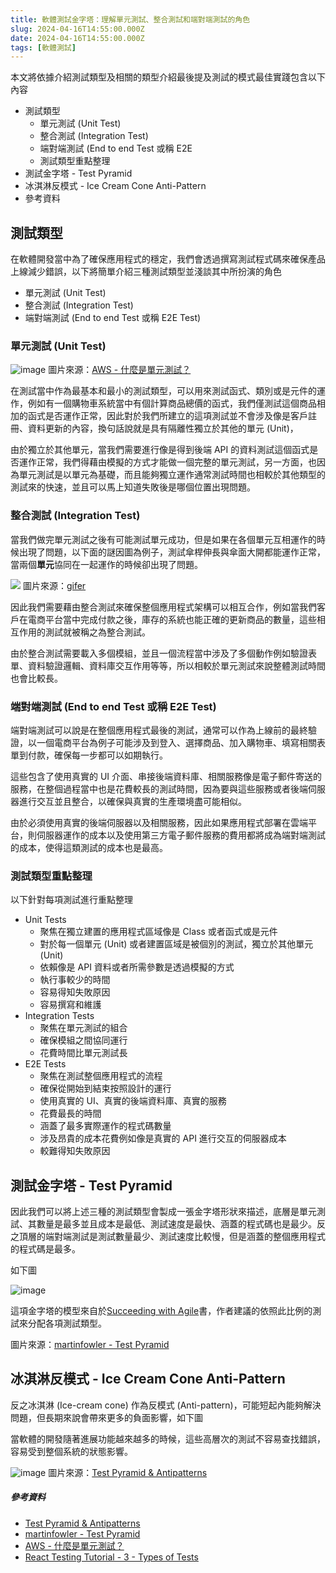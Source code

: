 ```yaml
---
title: 軟體測試金字塔：理解單元測試、整合測試和端對端測試的角色
slug: 2024-04-16T14:55:00.000Z
date: 2024-04-16T14:55:00.000Z
tags: [軟體測試]
---
```


<style> 
.rem25{
font-size:2.5rem;
}
.rem40{
font-size:4.0rem;
}
.rem50{
  font-size:5.0rem;
}
@media (max-width: 576px) {
  .rem25{
    font-size:2rem;
  }
  .rem40{
    font-size:3.0rem;
  }
  .rem50{
    font-size:3.5rem;
  }
}
.red {
color:red;
}
.blue{
color:blue;
}
.mycode{
padding: 2px 4px;
font-size: 90%;
color: #c7254e;
background-color: #f9f2f4;
border-radius: 4px;
}
img{
  margin:0 auto;
  max-height:600px;
}
</style>



本文將依據介紹測試類型及相關的類型介紹最後提及測試的模式最佳實踐包含以下內容

- 測試類型
  - 單元測試 (Unit Test)
  - 整合測試 (Integration Test)
  - 端對端測試 (End to end Test 或稱 E2E
  - 測試類型重點整理
- 測試金字塔 - Test Pyramid
- 冰淇淋反模式 - Ice Cream Cone Anti-Pattern
- 參考資料

## 測試類型

在軟體開發當中為了確保應用程式的穩定，我們會透過撰寫測試程式碼來確保產品上線減少錯誤，以下將簡單介紹三種測試類型並淺談其中所扮演的角色

- 單元測試 (Unit Test)
- 整合測試 (Integration Test)
- 端對端測試 (End to end Test 或稱 E2E Test)

### 單元測試 (Unit Test)

![image](https://hackmd.io/_uploads/rJ3Q9FteR.png)
圖片來源：[AWS - 什麼是單元測試？](https://aws.amazon.com/tw/what-is/unit-testing/)

在測試當中作為最基本和最小的測試類型，可以用來測試函式、類別或是元件的運作，例如有一個購物車系統當中有個計算商品總價的函式，我們僅測試這個商品相加的函式是否運作正常，因此對於我們所建立的這項測試並不會涉及像是客戶註冊、資料更新的內容，換句話說就是具有隔離性獨立於其他的單元 (Unit)，

由於獨立於其他單元，當我們需要進行像是得到後端 API 的資料測試這個函式是否運作正常，我們得藉由模擬的方式才能做一個完整的單元測試，另一方面，也因為單元測試是以單元為基礎，而且能夠獨立運作通常測試時間也相較於其他類型的測試來的快速，並且可以馬上知道失敗後是哪個位置出現問題。

### 整合測試 (Integration Test)

當我們做完單元測試之後有可能測試單元成功，但是如果在各個單元互相運作的時候出現了問題，以下面的謎因圖為例子，測試傘桿伸長與傘面大開都能運作正常，當兩個**單元**協同在一起運作的時候卻出現了問題。

![](https://i.gifer.com/N091.gif)
圖片來源：[gifer](https://gifer.com/en/N091)

因此我們需要藉由整合測試來確保整個應用程式架構可以相互合作，例如當我們客戶在電商平台當中完成付款之後，庫存的系統也能正確的更新商品的數量，這些相互作用的測試就被稱之為整合測試。

由於整合測試需要載入多個模組，並且一個流程當中涉及了多個動作例如驗證表單、資料驗證邏輯、資料庫交互作用等等，所以相較於單元測試來說整體測試時間也會比較長。

### 端對端測試 (End to end Test 或稱 E2E Test)

端對端測試可以說是在整個應用程式最後的測試，通常可以作為上線前的最終驗證，以一個電商平台為例子可能涉及到登入、選擇商品、加入購物車、填寫相關表單到付款，確保每一步都可以如期執行。

這些包含了使用真實的 UI 介面、串接後端資料庫、相關服務像是電子郵件寄送的服務，在整個過程當中也是花費較長的測試時間，因為要與這些服務或者後端伺服器進行交互並且整合，以確保與真實的生產環境盡可能相似。

由於必須使用真實的後端伺服器以及相關服務，因此如果應用程式部署在雲端平台，則伺服器運作的成本以及使用第三方電子郵件服務的費用都將成為端對端測試的成本，使得這類測試的成本也是最高。


### 測試類型重點整理

以下針對每項測試進行重點整理

- Unit Tests
  - 聚焦在獨立建置的應用程式區域像是 Class 或者函式或是元件
  - 對於每一個單元 (Unit) 或者建置區域是被個別的測試，獨立於其他單元 (Unit)
  - 依賴像是 API 資料或者所需參數是透過模擬的方式
  - 執行事較少的時間
  - 容易得知失敗原因
  - 容易撰寫和維護
- Integration Tests
  - 聚焦在單元測試的組合
  - 確保模組之間協同運行
  - 花費時間比單元測試長
- E2E Tests
  - 聚焦在測試整個應用程式的流程
  - 確保從開始到結束按照設計的運行
  - 使用真實的 UI、真實的後端資料庫、真實的服務
  - 花費最長的時間
  - 涵蓋了最多實際運作的程式碼數量
  - 涉及昂貴的成本花費例如像是真實的 API 進行交互的伺服器成本
  - 較難得知失敗原因

## 測試金字塔 - Test Pyramid

因此我們可以將上述三種的測試類型會製成一張金字塔形狀來描述，底層是單元測試、其數量是最多並且成本是最低、測試速度是最快、涵蓋的程式碼也是最少。反之頂層的端對端測試是測試數量最少、測試速度比較慢，但是涵蓋的整個應用程式的程式碼是最多。

如下圖


![image](https://hackmd.io/_uploads/S1kNlotl0.png)

這項金字塔的模型來自於[Succeeding with Agile](https://www.amazon.com/Succeeding-Agile-Software-Development-Using/dp/0321579364)書，作者建議的依照此比例的測試來分配各項測試類型。

圖片來源：[martinfowler - Test Pyramid](https://martinfowler.com/bliki/TestPyramid.html)

## 冰淇淋反模式 - Ice Cream Cone Anti-Pattern
反之冰淇淋 (Ice-cream cone) 作為反模式 (Anti-pattern)，可能短起內能夠解決問題，但長期來說會帶來更多的負面影響，如下圖


當軟體的開發隨著進展功能越來越多的時候，這些高層次的測試不容易查找錯誤，容易受到整個系統的狀態影響。


![image](https://hackmd.io/_uploads/Sktizotx0.png)
圖片來源：[Test Pyramid & Antipatterns](https://khushiy.com/2019/02/07/test-pyramid-antipatterns/)


##### 參考資料
- [Test Pyramid & Antipatterns](https://khushiy.com/2019/02/07/test-pyramid-antipatterns/)
- [martinfowler - Test Pyramid](https://martinfowler.com/bliki/TestPyramid.html)
- [AWS - 什麼是單元測試？](https://aws.amazon.com/tw/what-is/unit-testing/)
- [React Testing Tutorial - 3 - Types of Tests](https://www.youtube.com/watch?v=Z_U6M1hMC6s&list=PLC3y8-rFHvwirqe1KHFCHJ0RqNuN61SJd&index=4)

